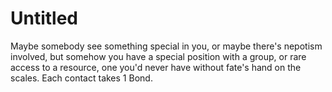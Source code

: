 # Untitled

Maybe somebody see something special in you, or maybe there's nepotism involved, but somehow you have a special position with a group, or rare access to a resource, one you'd never have without fate's hand on the scales. Each contact takes 1 Bond.
